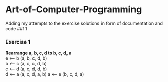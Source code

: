 # Art-of-Computer-Programming
Adding my attempts to the exercise solutions in form of documentation and code
##1.1
### Exercise 1
**Rearrange a, b, c, d to b, c, d, a**  
e <-- b (a, b, c, d, b)  
b <-- c (a, c, c, d, b)  
c <-- d (a, c, d, d, b)  
d <-- a (a, c, d, a, b)
a <-- e (b, c, d, a)